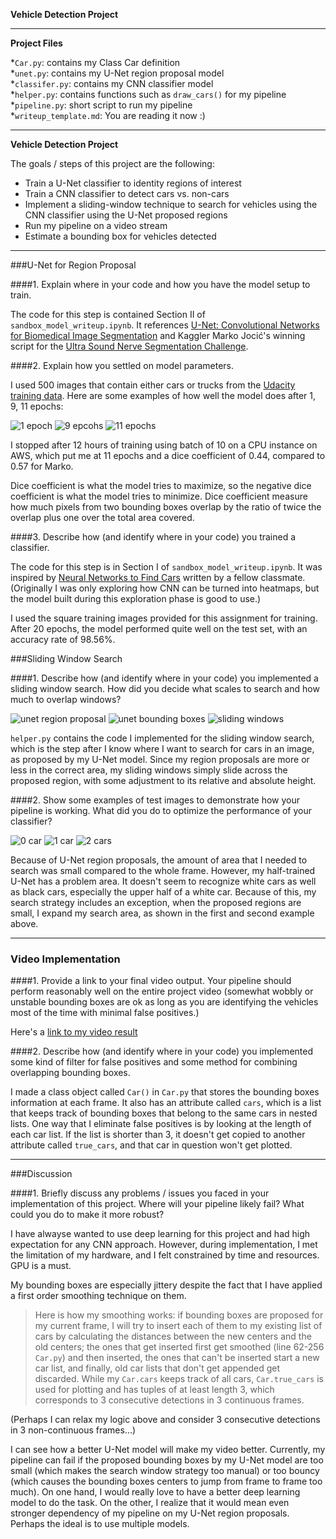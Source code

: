 **Vehicle Detection Project**

---
**Project Files**

*`Car.py`: contains my Class Car definition  
*`unet.py`:  contains my U-Net region proposal model  
*`classifer.py`: contains my CNN classifier model  
*`helper.py`: contains functions such as `draw_cars()` for my pipeline  
*`pipeline.py`: short script to run my pipeline  
*`writeup_template.md`: You are reading it now :)  

---

**Vehicle Detection Project**

The goals / steps of this project are the following:

* Train a U-Net classifier to identity regions of interest
* Train a CNN classifier to detect cars vs. non-cars
* Implement a sliding-window technique to search for vehicles using the CNN classifier using the U-Net proposed regions
* Run my pipeline on a video stream
* Estimate a bounding box for vehicles detected

[//]: # (Image and Video References)
[image1]: ./output_images/unet_1epoch.png
[image2]: ./output_images/unet_9epochs.png
[image3]: ./output_images/unet_11epochs.png
[image4]: ./output_images/step1.png
[image5]: ./output_images/step2.png
[image6]: ./output_images/step3.png
[image7]: ./output_images/step4.png
[image8]: ./output_images/step5.png
[image9]: ./output_images/step6.png
[image10]: ./output_images/43.jpg
[image11]: ./output_images/597.jpg
[image12]: ./output_images/976.jpg
[video1]: ./project_video_output.mp4

---

###U-Net for Region Proposal

####1. Explain where in your code and how you have the model setup to train. 

The code for this step is contained Section II of `sandbox_model_writeup.ipynb`. It references [U-Net: Convolutional Networks for Biomedical Image Segmentation](http://lmb.informatik.uni-freiburg.de/people/ronneber/u-net/) and Kaggler Marko Jocić's winning script for the [Ultra Sound Nerve Segmentation Challenge](https://github.com/jocicmarko/ultrasound-nerve-segmentation/blob/master/train.py). 


####2. Explain how you settled on model parameters.

I used 500 images that contain either cars or trucks from the [Udacity training data](https://github.com/udacity/self-driving-car/tree/master/annotations). Here are some examples of how well the model does after 1, 9, 11 epochs:  

![1 epoch][image1]
![9 epcohs][image2]
![11 epochs][image3]

I stopped after 12 hours of training using batch of 10 on a CPU instance on AWS, which put me at 11 epochs and a dice coefficient of 0.44, compared to 0.57 for Marko.  

Dice coefficient is what the model tries to maximize, so the negative dice coefficient is what the model tries to minimize. Dice coefficient measure how much pixels from two bounding boxes overlap by the ratio of twice the overlap plus one over the total area covered.  


####3. Describe how (and identify where in your code) you trained a classifier. 

The code for this step is in Section I of `sandbox_model_writeup.ipynb`. It was inspired by [Neural Networks to Find Cars](https://medium.com/@tuennermann/convolutional-neural-networks-to-find-cars-43cbc4fb713#.pptrdw9hz) written by a fellow classmate. (Originally I was only exploring how CNN can be turned into heatmaps, but the model built during this exploration phase is good to use.)  

I used the square training images provided for this assignment for training. After 20 epochs, the model performed quite well on the test set, with an accuracy rate of 98.56%.  


###Sliding Window Search  

####1. Describe how (and identify where in your code) you implemented a sliding window search.  How did you decide what scales to search and how much to overlap windows?

![unet region proposal][image4]
![unet bounding boxes][image5]
![sliding windows][image6]

`helper.py` contains the code I implemented for the sliding window search, which is the step after I know where I want to search for cars in an image, as proposed by my U-Net model. Since my region proposals are more or less in the correct area, my sliding windows simply slide across the proposed region, with some adjustment to its relative and absolute height.  

####2. Show some examples of test images to demonstrate how your pipeline is working.  What did you do to optimize the performance of your classifier?

![0 car][image10]
![1 car][image11]
![2 cars][image12]

Because of U-Net region proposals, the amount of area that I needed to search was small compared to the whole frame. However, my half-trained U-Net has a problem area. It doesn't seem to recognize white cars as well as black cars, especially the upper half of a white car. Because of this, my search strategy includes an exception, when the proposed regions are small, I expand my search area, as shown in the first and second example above.  

---

### Video Implementation

####1. Provide a link to your final video output.  Your pipeline should perform reasonably well on the entire project video (somewhat wobbly or unstable bounding boxes are ok as long as you are identifying the vehicles most of the time with minimal false positives.)

Here's a [link to my video result](./project_video_output.mp4)


####2. Describe how (and identify where in your code) you implemented some kind of filter for false positives and some method for combining overlapping bounding boxes.

I made a class object called `Car()` in `Car.py` that stores the bounding boxes information at each frame. It also has an attribute called `cars`, which is a list that keeps track of bounding boxes that belong to the same cars in nested lists. One way that I eliminate false positives is by looking at the length of each car list. If the list is shorter than 3, it doesn't get copied to another attribute called `true_cars`, and that car in question won't get plotted.  


---

###Discussion

####1. Briefly discuss any problems / issues you faced in your implementation of this project.  Where will your pipeline likely fail?  What could you do to make it more robust?

I have alwayse wanted to use deep learning for this project and had high expectation for any CNN approach. However, during implementation, I met the limitation of my hardware, and I felt constrained by time and resources. GPU is a must.  

My bounding boxes are especially jittery despite the fact that I have applied a first order smoothing technique on them.  

> Here is how my smoothing works: if bounding boxes are proposed for my current frame, I will try to insert each of them to my existing list of cars by calculating the distances between the new centers and the old centers; the ones that get inserted first get smoothed (line 62-256 `Car.py`) and then inserted, the ones that can't be inserted start a new car list, and finally, old car lists that don't get appended get discarded. While my `Car.cars` keeps track of all cars, `Car.true_cars` is used for plotting and has tuples of at least length 3, which corresponds to 3 consecutive detections in 3 continuous frames.  

(Perhaps I can relax my logic above and consider 3 consecutive detections in 3 non-continuous frames...)  

I can see how a better U-Net model will make my video better. Currently, my pipeline can fail if the proposed bounding boxes by my U-Net model are too small (which makes the search window strategy too manual) or too bouncy (which causes the bounding boxes centers to jump from frame to frame too much). On one hand, I would really love to have a better deep learning model to do the task. On the other, I realize that it would mean even stronger dependency of my pipeline on my U-Net region proposals.  Perhaps the ideal is to use multiple models.    
